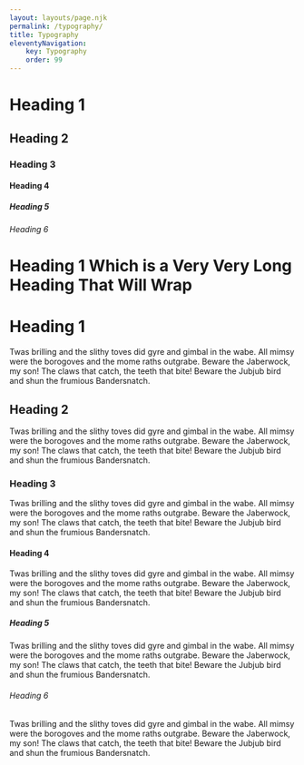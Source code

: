 ```yaml
---
layout: layouts/page.njk
permalink: /typography/
title: Typography
eleventyNavigation:
    key: Typography
    order: 99
---
```


# Heading 1

## Heading 2

### Heading 3

#### Heading 4

##### Heading 5

###### Heading 6

# Heading 1 Which is a Very Very Long Heading That Will Wrap

# Heading 1

Twas brilling and the slithy toves did gyre and gimbal in the wabe.
All mimsy were the borogoves and the mome raths outgrabe.
Beware the Jaberwock, my son! The claws that catch, the teeth that bite!
Beware the Jubjub bird and shun the frumious Bandersnatch.

## Heading 2

Twas brilling and the slithy toves did gyre and gimbal in the wabe.
All mimsy were the borogoves and the mome raths outgrabe.
Beware the Jaberwock, my son! The claws that catch, the teeth that bite!
Beware the Jubjub bird and shun the frumious Bandersnatch.

### Heading 3

Twas brilling and the slithy toves did gyre and gimbal in the wabe.
All mimsy were the borogoves and the mome raths outgrabe.
Beware the Jaberwock, my son! The claws that catch, the teeth that bite!
Beware the Jubjub bird and shun the frumious Bandersnatch.

#### Heading 4

Twas brilling and the slithy toves did gyre and gimbal in the wabe.
All mimsy were the borogoves and the mome raths outgrabe.
Beware the Jaberwock, my son! The claws that catch, the teeth that bite!
Beware the Jubjub bird and shun the frumious Bandersnatch.

##### Heading 5

Twas brilling and the slithy toves did gyre and gimbal in the wabe.
All mimsy were the borogoves and the mome raths outgrabe.
Beware the Jaberwock, my son! The claws that catch, the teeth that bite!
Beware the Jubjub bird and shun the frumious Bandersnatch.

###### Heading 6

Twas brilling and the slithy toves did gyre and gimbal in the wabe.
All mimsy were the borogoves and the mome raths outgrabe.
Beware the Jaberwock, my son! The claws that catch, the teeth that bite!
Beware the Jubjub bird and shun the frumious Bandersnatch.

